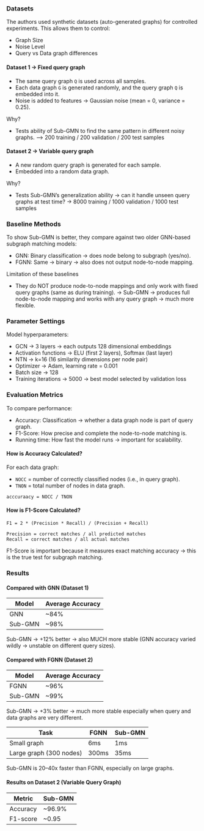 ### Datasets
The authors used synthetic datasets (auto-generated graphs) for controlled experiments.
This allows them to control:
- Graph Size
- Noise Level
- Query vs Data graph differences

#### Dataset 1 -> Fixed query graph
- The same query graph `Q` is used across all samples.
- Each data graph `G` is generated randomly, and the query graph `Q` is embedded into it.
- Noise is added to features → Gaussian noise (mean = 0, variance = 0.25).

Why?
- Tests ability of Sub-GMN to find the same pattern in different noisy graphs.
--> 200 training / 200 validation / 200 test samples

#### Dataset 2 -> Variable query graph
- A new random query graph is generated for each sample.
- Embedded into a random data graph.

Why?
- Tests Sub-GMN’s generalization ability → can it handle unseen query graphs at test time?
-> 8000 training / 1000 validation / 1000 test samples

### Baseline Methods
To show Sub-GMN is better, they compare against two older GNN-based subgraph matching models:
- GNN: Binary classification → does node belong to subgraph (yes/no).
- FGNN: Same → binary → also does not output node-to-node mapping.

Limitation of these baselines
- They do NOT produce node-to-node mappings and only work with fixed query graphs (same as during training).
-> Sub-GMN → produces full node-to-node mapping and works with any query graph → much more flexible.

### Parameter Settings
Model hyperparameters:
- GCN → 3 layers → each outputs 128 dimensional embeddings
- Activation functions → ELU (first 2 layers), Softmax (last layer)
- NTN → k=16 (16 similarity dimensions per node pair)
- Optimizer → Adam, learning rate = 0.001
- Batch size → 128
- Training iterations → 5000 → best model selected by validation loss

### Evaluation Metrics
To compare performance:
- Accuracy: Classification → whether a data graph node is part of query graph.
- F1-Score: How precise and complete the node-to-node matching is.
- Running time: How fast the model runs → important for scalability.

#### How is Accuracy Calculated?
For each data graph:
- `NOCC` = number of correctly classified nodes (i.e., in query graph).
- `TNON` = total number of nodes in data graph.
```
acccuraacy = NOCC / TNON
```

#### How is F1-Score Calculated?
```
F1 = 2 * (Precision * Recall) / (Precision + Recall)

Precision = correct matches / all predicted matches
Recall = correct matches / all actual matches
```

F1-Score is important because it measures exact matching accuracy → this is the true test for subgraph matching.

### Results
#### Compared with GNN (Dataset 1)
|Model|Average Accuracy|
|---|---|
|GNN|~84%|
|Sub-GMN|~98%|
Sub-GMN → +12% better → also MUCH more stable (GNN accuracy varied wildly → unstable on different query sizes).

#### Compared with FGNN (Dataset 2)
|Model|Average Accuracy|
|---|---|
|FGNN|~96%|
|Sub-GMN|~99%|
Sub-GMN → +3% better → much more stable especially when query and data graphs are very different.

|Task|FGNN|Sub-GMN|
|---|---|---|
|Small graph|6ms|1ms|
|Large graph (300 nodes)|300ms|35ms|
Sub-GMN is 20–40x faster than FGNN, especially on large graphs.

#### Results on Dataset 2 (Variable Query Graph)
|Metric|Sub-GMN|
|---|---|
|Accuracy|~96.9%|
|F1-score|~0.95|